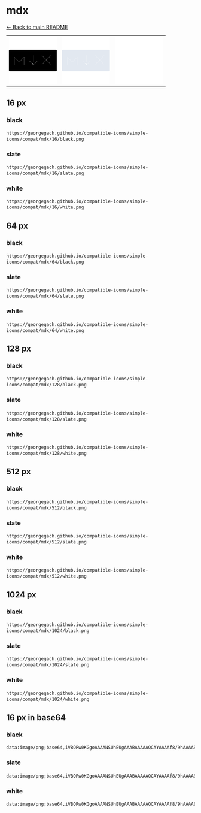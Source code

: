 # mdx

[← Back to main README](../../README.md)

<table><tr>
  <td><img src="./128/black.png" width="128" alt="mdx black icon" /></td>
  <td><img src="./128/slate.png" width="128" alt="mdx slate icon" /></td>
  <td><img src="./128/white.png" width="128" alt="mdx white icon" /></td>
</tr></table>

## 16 px

### black
```
https://georgegach.github.io/compatible-icons/simple-icons/compat/mdx/16/black.png
```

### slate
```
https://georgegach.github.io/compatible-icons/simple-icons/compat/mdx/16/slate.png
```

### white
```
https://georgegach.github.io/compatible-icons/simple-icons/compat/mdx/16/white.png
```

## 64 px

### black
```
https://georgegach.github.io/compatible-icons/simple-icons/compat/mdx/64/black.png
```

### slate
```
https://georgegach.github.io/compatible-icons/simple-icons/compat/mdx/64/slate.png
```

### white
```
https://georgegach.github.io/compatible-icons/simple-icons/compat/mdx/64/white.png
```

## 128 px

### black
```
https://georgegach.github.io/compatible-icons/simple-icons/compat/mdx/128/black.png
```

### slate
```
https://georgegach.github.io/compatible-icons/simple-icons/compat/mdx/128/slate.png
```

### white
```
https://georgegach.github.io/compatible-icons/simple-icons/compat/mdx/128/white.png
```

## 512 px

### black
```
https://georgegach.github.io/compatible-icons/simple-icons/compat/mdx/512/black.png
```

### slate
```
https://georgegach.github.io/compatible-icons/simple-icons/compat/mdx/512/slate.png
```

### white
```
https://georgegach.github.io/compatible-icons/simple-icons/compat/mdx/512/white.png
```

## 1024 px

### black
```
https://georgegach.github.io/compatible-icons/simple-icons/compat/mdx/1024/black.png
```

### slate
```
https://georgegach.github.io/compatible-icons/simple-icons/compat/mdx/1024/slate.png
```

### white
```
https://georgegach.github.io/compatible-icons/simple-icons/compat/mdx/1024/white.png
```

## 16 px in base64

### black
```
data:image/png;base64,iVBORw0KGgoAAAANSUhEUgAAABAAAAAQCAYAAAAf8/9hAAAABmJLR0QA/wD/AP+gvaeTAAAAn0lEQVQ4je3Q3WrCUBAE4C8hjYKIFFN9/eLrNUhS7I+isTcjlEIVcikuHM45OzM7w/KoAq9oRurbAieU/xCG4E8445j3kFNWEXdJs8A2YIM2wnU4VbCP9JcX58+AW9T5d5im3+MZe+ySaulP9AKT3CUOiVtHcE6/Dm//e8AEX5glXo0V3vEd9z47mIe7u7heW+KtGips8DJywNtI3V3VD+/ZKThIKMtoAAAAAElFTkSuQmCC
```

### slate
```
data:image/png;base64,iVBORw0KGgoAAAANSUhEUgAAABAAAAAQCAYAAAAf8/9hAAAABmJLR0QA/wD/AP+gvaeTAAAAzklEQVQ4je2QO0tDYRAFZ5bkRhCL4OP3i//MNCqGJFdiHpL7HYsI2gQhpTjVFju7hwP/+PjS31e4OUduMnf2vBzAOrUTGQxjMJgDYSw0pKWlCixkBfYAJAuS+XFkLi6OWbMSduC+hVUaPVr1JW1IGxEWaqduQlbKBcko0BOmSfaQdZUDcg3wHb0UmESMFNQHME7oxCEhiSV0LZkE9z8O1ISwRS6Fd2MnuQPflB0wtehLD4ErdStZAzh7Wg54ssRfSBtRPBhvz9LN63mP/xaffxBqzNcCPcQAAAAASUVORK5CYII=
```

### white
```
data:image/png;base64,iVBORw0KGgoAAAANSUhEUgAAABAAAAAQCAYAAAAf8/9hAAAABmJLR0QA/wD/AP+gvaeTAAAApUlEQVQ4je3R22oCQRAE0LPLugZEJGiS35f8niIazEWJOz6kBBFU2EdJwzA91VXdRQ//UZVS5pj11C+rUsoB9RVChwMGKPhN3uXUTcRrVJhgleIMywjfwmlS+ww+PU3+SnGFNu81noJv8IwdtnE1dWG9wjB3jX3sthGU4G14u/MGQ3xjFHstXvGBn0zfZAfjcLf8/cKtJd6LrsE7Xno2WPTUPVQcAeAeMi8nP9rUAAAAAElFTkSuQmCC
```

